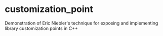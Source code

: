 # customization_point
Demonstration of Eric Niebler's technique for exposing and implementing library customization points in C++
